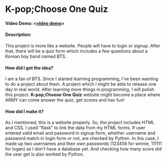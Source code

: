 # K-pop;Choose One Quiz

#### Video Demo: <[video demo](https://www.example.com/my%20great%20page)>

#### Description:

This project is more like a website. People will have to login or signup. After that, there will be a quiz form which includes a few questions about a Korean boy band named BTS.

#### How did I get the idea?

I am a fan of BTS. Since I started learning programming, I've been wanting to do a project about them.
A project which I might be able to release one day in real world.
After learning more things in programming, I will polish this project.
**K-pop;Choose One Quiz** website might become a place where ARMY can come answer the quiz, get scores and hav fun!

#### How did I make it?

As I mentioned, this is a website properly. So, the project includes HTML and CSS.
I used "flask" to link the data from my HTML forms. If user entered valid email and password in signup form, whether username and password match in login form or not, are checked by Python. In ihis case, I made up two usernames and their own passwords (123456 for winnie, 111111 for logan) as I don't have a database yet. And checking how many score did the user get is also worked by Python.
